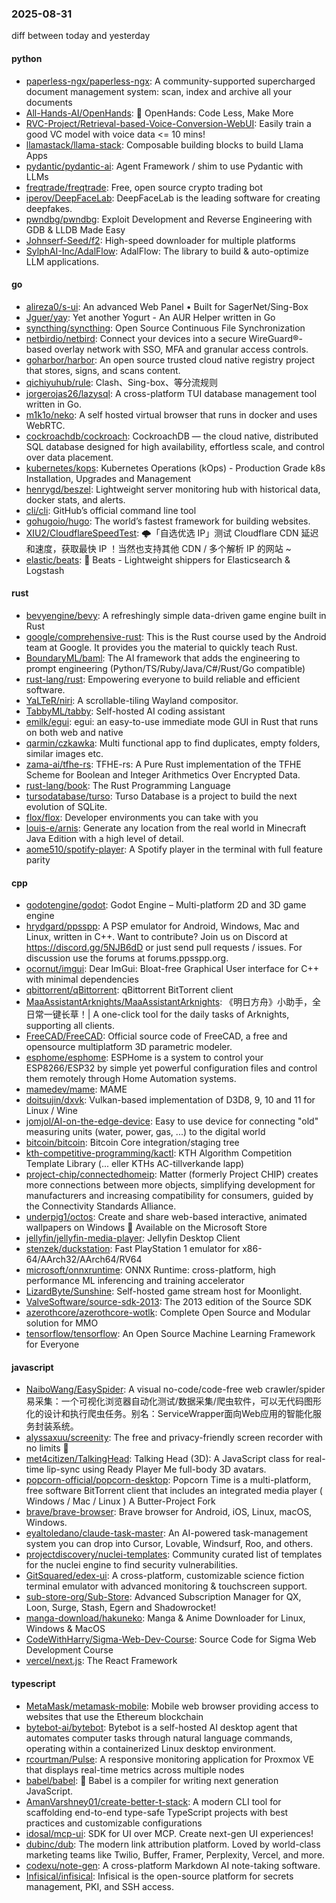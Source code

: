 ### 2025-08-31
diff between today and yesterday

#### python
* [paperless-ngx/paperless-ngx](https://github.com/paperless-ngx/paperless-ngx): A community-supported supercharged document management system: scan, index and archive all your documents
* [All-Hands-AI/OpenHands](https://github.com/All-Hands-AI/OpenHands): 🙌 OpenHands: Code Less, Make More
* [RVC-Project/Retrieval-based-Voice-Conversion-WebUI](https://github.com/RVC-Project/Retrieval-based-Voice-Conversion-WebUI): Easily train a good VC model with voice data <= 10 mins!
* [llamastack/llama-stack](https://github.com/llamastack/llama-stack): Composable building blocks to build Llama Apps
* [pydantic/pydantic-ai](https://github.com/pydantic/pydantic-ai): Agent Framework / shim to use Pydantic with LLMs
* [freqtrade/freqtrade](https://github.com/freqtrade/freqtrade): Free, open source crypto trading bot
* [iperov/DeepFaceLab](https://github.com/iperov/DeepFaceLab): DeepFaceLab is the leading software for creating deepfakes.
* [pwndbg/pwndbg](https://github.com/pwndbg/pwndbg): Exploit Development and Reverse Engineering with GDB & LLDB Made Easy
* [Johnserf-Seed/f2](https://github.com/Johnserf-Seed/f2): High-speed downloader for multiple platforms
* [SylphAI-Inc/AdalFlow](https://github.com/SylphAI-Inc/AdalFlow): AdalFlow: The library to build & auto-optimize LLM applications.

#### go
* [alireza0/s-ui](https://github.com/alireza0/s-ui): An advanced Web Panel • Built for SagerNet/Sing-Box
* [Jguer/yay](https://github.com/Jguer/yay): Yet another Yogurt - An AUR Helper written in Go
* [syncthing/syncthing](https://github.com/syncthing/syncthing): Open Source Continuous File Synchronization
* [netbirdio/netbird](https://github.com/netbirdio/netbird): Connect your devices into a secure WireGuard®-based overlay network with SSO, MFA and granular access controls.
* [goharbor/harbor](https://github.com/goharbor/harbor): An open source trusted cloud native registry project that stores, signs, and scans content.
* [qichiyuhub/rule](https://github.com/qichiyuhub/rule): Clash、Sing-box、等分流规则
* [jorgerojas26/lazysql](https://github.com/jorgerojas26/lazysql): A cross-platform TUI database management tool written in Go.
* [m1k1o/neko](https://github.com/m1k1o/neko): A self hosted virtual browser that runs in docker and uses WebRTC.
* [cockroachdb/cockroach](https://github.com/cockroachdb/cockroach): CockroachDB — the cloud native, distributed SQL database designed for high availability, effortless scale, and control over data placement.
* [kubernetes/kops](https://github.com/kubernetes/kops): Kubernetes Operations (kOps) - Production Grade k8s Installation, Upgrades and Management
* [henrygd/beszel](https://github.com/henrygd/beszel): Lightweight server monitoring hub with historical data, docker stats, and alerts.
* [cli/cli](https://github.com/cli/cli): GitHub’s official command line tool
* [gohugoio/hugo](https://github.com/gohugoio/hugo): The world’s fastest framework for building websites.
* [XIU2/CloudflareSpeedTest](https://github.com/XIU2/CloudflareSpeedTest): 🌩「自选优选 IP」测试 Cloudflare CDN 延迟和速度，获取最快 IP ！当然也支持其他 CDN / 多个解析 IP 的网站 ~
* [elastic/beats](https://github.com/elastic/beats): 🐠 Beats - Lightweight shippers for Elasticsearch & Logstash

#### rust
* [bevyengine/bevy](https://github.com/bevyengine/bevy): A refreshingly simple data-driven game engine built in Rust
* [google/comprehensive-rust](https://github.com/google/comprehensive-rust): This is the Rust course used by the Android team at Google. It provides you the material to quickly teach Rust.
* [BoundaryML/baml](https://github.com/BoundaryML/baml): The AI framework that adds the engineering to prompt engineering (Python/TS/Ruby/Java/C#/Rust/Go compatible)
* [rust-lang/rust](https://github.com/rust-lang/rust): Empowering everyone to build reliable and efficient software.
* [YaLTeR/niri](https://github.com/YaLTeR/niri): A scrollable-tiling Wayland compositor.
* [TabbyML/tabby](https://github.com/TabbyML/tabby): Self-hosted AI coding assistant
* [emilk/egui](https://github.com/emilk/egui): egui: an easy-to-use immediate mode GUI in Rust that runs on both web and native
* [qarmin/czkawka](https://github.com/qarmin/czkawka): Multi functional app to find duplicates, empty folders, similar images etc.
* [zama-ai/tfhe-rs](https://github.com/zama-ai/tfhe-rs): TFHE-rs: A Pure Rust implementation of the TFHE Scheme for Boolean and Integer Arithmetics Over Encrypted Data.
* [rust-lang/book](https://github.com/rust-lang/book): The Rust Programming Language
* [tursodatabase/turso](https://github.com/tursodatabase/turso): Turso Database is a project to build the next evolution of SQLite.
* [flox/flox](https://github.com/flox/flox): Developer environments you can take with you
* [louis-e/arnis](https://github.com/louis-e/arnis): Generate any location from the real world in Minecraft Java Edition with a high level of detail.
* [aome510/spotify-player](https://github.com/aome510/spotify-player): A Spotify player in the terminal with full feature parity

#### cpp
* [godotengine/godot](https://github.com/godotengine/godot): Godot Engine – Multi-platform 2D and 3D game engine
* [hrydgard/ppsspp](https://github.com/hrydgard/ppsspp): A PSP emulator for Android, Windows, Mac and Linux, written in C++. Want to contribute? Join us on Discord at https://discord.gg/5NJB6dD or just send pull requests / issues. For discussion use the forums at forums.ppsspp.org.
* [ocornut/imgui](https://github.com/ocornut/imgui): Dear ImGui: Bloat-free Graphical User interface for C++ with minimal dependencies
* [qbittorrent/qBittorrent](https://github.com/qbittorrent/qBittorrent): qBittorrent BitTorrent client
* [MaaAssistantArknights/MaaAssistantArknights](https://github.com/MaaAssistantArknights/MaaAssistantArknights): 《明日方舟》小助手，全日常一键长草！| A one-click tool for the daily tasks of Arknights, supporting all clients.
* [FreeCAD/FreeCAD](https://github.com/FreeCAD/FreeCAD): Official source code of FreeCAD, a free and opensource multiplatform 3D parametric modeler.
* [esphome/esphome](https://github.com/esphome/esphome): ESPHome is a system to control your ESP8266/ESP32 by simple yet powerful configuration files and control them remotely through Home Automation systems.
* [mamedev/mame](https://github.com/mamedev/mame): MAME
* [doitsujin/dxvk](https://github.com/doitsujin/dxvk): Vulkan-based implementation of D3D8, 9, 10 and 11 for Linux / Wine
* [jomjol/AI-on-the-edge-device](https://github.com/jomjol/AI-on-the-edge-device): Easy to use device for connecting "old" measuring units (water, power, gas, ...) to the digital world
* [bitcoin/bitcoin](https://github.com/bitcoin/bitcoin): Bitcoin Core integration/staging tree
* [kth-competitive-programming/kactl](https://github.com/kth-competitive-programming/kactl): KTH Algorithm Competition Template Library (... eller KTHs AC-tillverkande lapp)
* [project-chip/connectedhomeip](https://github.com/project-chip/connectedhomeip): Matter (formerly Project CHIP) creates more connections between more objects, simplifying development for manufacturers and increasing compatibility for consumers, guided by the Connectivity Standards Alliance.
* [underpig1/octos](https://github.com/underpig1/octos): Create and share web-based interactive, animated wallpapers on Windows 🚀 Available on the Microsoft Store
* [jellyfin/jellyfin-media-player](https://github.com/jellyfin/jellyfin-media-player): Jellyfin Desktop Client
* [stenzek/duckstation](https://github.com/stenzek/duckstation): Fast PlayStation 1 emulator for x86-64/AArch32/AArch64/RV64
* [microsoft/onnxruntime](https://github.com/microsoft/onnxruntime): ONNX Runtime: cross-platform, high performance ML inferencing and training accelerator
* [LizardByte/Sunshine](https://github.com/LizardByte/Sunshine): Self-hosted game stream host for Moonlight.
* [ValveSoftware/source-sdk-2013](https://github.com/ValveSoftware/source-sdk-2013): The 2013 edition of the Source SDK
* [azerothcore/azerothcore-wotlk](https://github.com/azerothcore/azerothcore-wotlk): Complete Open Source and Modular solution for MMO
* [tensorflow/tensorflow](https://github.com/tensorflow/tensorflow): An Open Source Machine Learning Framework for Everyone

#### javascript
* [NaiboWang/EasySpider](https://github.com/NaiboWang/EasySpider): A visual no-code/code-free web crawler/spider易采集：一个可视化浏览器自动化测试/数据采集/爬虫软件，可以无代码图形化的设计和执行爬虫任务。别名：ServiceWrapper面向Web应用的智能化服务封装系统。
* [alyssaxuu/screenity](https://github.com/alyssaxuu/screenity): The free and privacy-friendly screen recorder with no limits 🎥
* [met4citizen/TalkingHead](https://github.com/met4citizen/TalkingHead): Talking Head (3D): A JavaScript class for real-time lip-sync using Ready Player Me full-body 3D avatars.
* [popcorn-official/popcorn-desktop](https://github.com/popcorn-official/popcorn-desktop): Popcorn Time is a multi-platform, free software BitTorrent client that includes an integrated media player ( Windows / Mac / Linux ) A Butter-Project Fork
* [brave/brave-browser](https://github.com/brave/brave-browser): Brave browser for Android, iOS, Linux, macOS, Windows.
* [eyaltoledano/claude-task-master](https://github.com/eyaltoledano/claude-task-master): An AI-powered task-management system you can drop into Cursor, Lovable, Windsurf, Roo, and others.
* [projectdiscovery/nuclei-templates](https://github.com/projectdiscovery/nuclei-templates): Community curated list of templates for the nuclei engine to find security vulnerabilities.
* [GitSquared/edex-ui](https://github.com/GitSquared/edex-ui): A cross-platform, customizable science fiction terminal emulator with advanced monitoring & touchscreen support.
* [sub-store-org/Sub-Store](https://github.com/sub-store-org/Sub-Store): Advanced Subscription Manager for QX, Loon, Surge, Stash, Egern and Shadowrocket!
* [manga-download/hakuneko](https://github.com/manga-download/hakuneko): Manga & Anime Downloader for Linux, Windows & MacOS
* [CodeWithHarry/Sigma-Web-Dev-Course](https://github.com/CodeWithHarry/Sigma-Web-Dev-Course): Source Code for Sigma Web Development Course
* [vercel/next.js](https://github.com/vercel/next.js): The React Framework

#### typescript
* [MetaMask/metamask-mobile](https://github.com/MetaMask/metamask-mobile): Mobile web browser providing access to websites that use the Ethereum blockchain
* [bytebot-ai/bytebot](https://github.com/bytebot-ai/bytebot): Bytebot is a self-hosted AI desktop agent that automates computer tasks through natural language commands, operating within a containerized Linux desktop environment.
* [rcourtman/Pulse](https://github.com/rcourtman/Pulse): A responsive monitoring application for Proxmox VE that displays real-time metrics across multiple nodes
* [babel/babel](https://github.com/babel/babel): 🐠 Babel is a compiler for writing next generation JavaScript.
* [AmanVarshney01/create-better-t-stack](https://github.com/AmanVarshney01/create-better-t-stack): A modern CLI tool for scaffolding end-to-end type-safe TypeScript projects with best practices and customizable configurations
* [idosal/mcp-ui](https://github.com/idosal/mcp-ui): SDK for UI over MCP. Create next-gen UI experiences!
* [dubinc/dub](https://github.com/dubinc/dub): The modern link attribution platform. Loved by world-class marketing teams like Twilio, Buffer, Framer, Perplexity, Vercel, and more.
* [codexu/note-gen](https://github.com/codexu/note-gen): A cross-platform Markdown AI note-taking software.
* [Infisical/infisical](https://github.com/Infisical/infisical): Infisical is the open-source platform for secrets management, PKI, and SSH access.
